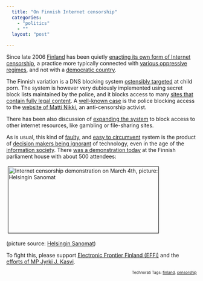 ```yaml
---
  title: "On Finnish Internet censorship"
  categories: 
    - "politics"
    - ""
  layout: "post"

---
```

<p>
Since late 2006 <a href="http://en.wikipedia.org/wiki/Finland">Finland</a> has been quietly <a href="http://www.effi.org/blog/kai-2008-02-18.html">enacting its own form of Internet censorship</a>, a practice more typically connected with <a href="http://en.wikipedia.org/wiki/Internet_censorship_in_the_People%27s_Republic_of_China">various oppressive regimes</a>, and not with a <a href="http://bergie.iki.fi/blog/black_box_voting_comes_to_finland.html">democratic country</a>.
</p><p>
The Finnish variation is a DNS blocking system <a href="http://www.edri.org/edrigram/number3.18/censorshipFinland">ostensibly targeted</a> at child porn. The system is however very dubiously implemented using secret block lists maintained by the police, and it blocks access to many <a href="http://www.effi.org/blog/kai-2008-02-18.html#what-is-censored">sites that contain fully legal content</a>. A <a href="http://www.hs.fi/english/article/1135234057449">well-known case</a> is the police blocking access to the <a href="http://lapsiporno.info/">website of Matti Nikki</a>, an anti-censorship activist. 
</p><p>
There has been also discussion of <a href="http://www.effi.org/blog/kai-2008-02-18.html#expansion-of-censorship">expanding the system</a> to block access to other internet resources, like gambling or file-sharing sites.
</p><p>
As is usual, this kind of <a href="http://www.effi.org/blog/kai-2008-02-18.html#is-the-censorship-efficient-in-fighting-child-pornography">faulty</a>, and <a href="http://www.effi.org/blog/kai-2008-02-18.html#how-the-censorship-can-be-circumvented">easy to circumvent</a> system is the product of <a href="http://www.suvilinden.com/">decision makers being ignorant</a> of technology, even in the age of the <a href="http://virtual.finland.fi/finfo/english/infosoci.html">information society</a>. There <a href="http://www.finlandforthought.net/2008/03/04/internet-censorship-demonstration-today/">was a demonstration today</a> at the Finnish parliament house with about 500 attendees:
</p><p>
<img src="http://bergie.iki.fi/midcom-serveattachmentguid-247fc0feea0b11dca91b6930d8f5dac2dac2/hs-internet-censorship-demonstration-20080304.jpg" height="175" width="398" border="1" hspace="4" vspace="4" alt="Internet censorship demonstration on March 4th, picture: Helsingin Sanomat" title="Internet censorship demonstration on March 4th, picture: Helsingin Sanomat" /></p><p>
(picture source: <a href="http://www.hs.fi/politiikka/artikkeli/Noin+500+vastusti+netin+ennakkosensuuria/1135234542143">Helsingin Sanomat</a>)
</p><p>
To fight this, please support <a href="http://www.effi.org/yhdistys/liittyminen.html">Electronic Frontier Finland (EFFi)</a> and the <a href="http://www.kasvi.org/index.php?id=4445&amp;x=5&amp;y=6">efforts of MP Jyrki J. Kasvi</a>.
</p>
<p style="text-align:right;font-size:10px;">Technorati Tags: <a href="http://www.technorati.com/tag/finland">finland</a>, <a href="http://www.technorati.com/tag/censorship">censorship</a></p>
